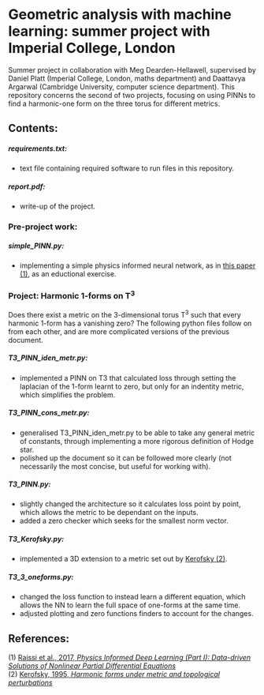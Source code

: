 # Geometric analysis with machine learning: summer project with Imperial College, London
Summer project in collaboration with Meg Dearden-Hellawell, supervised by Daniel Platt (Imperial College, London, maths department) and Daattavya Argarwal (Cambridge University, computer science department). This repository concerns the second of two projects, focusing on using PINNs to find a harmonic-one form on the three torus for different metrics.

## Contents:
##### requirements.txt:
- text file containing required software to run files in this repository.

##### report.pdf:
- write-up of the project.

### Pre-project work:

##### simple_PINN.py:
- implementing a simple physics informed neural network, as in [this paper (1)](https://arxiv.org/abs/1711.10561), as an eductional exercise.

### Project: Harmonic 1-forms on T<sup>3</sup>
Does there exist a metric on the 3-dimensional torus T<sup>3</sup> such that every harmonic 1-form has a vanishing zero? The following python files follow on from each other, and are more complicated versions of the previous document.

##### T3_PINN_iden_metr.py:
- implemented a PINN on T3 that calculated loss through setting the laplacian of the 1-form learnt to zero, but only for an indentity metric, which simplifies the problem.

##### T3_PINN_cons_metr.py:
- generalised T3_PINN_iden_metr.py to be able to take any general metric of constants, through implementing a more rigorous definition of Hodge star.
- polished up the document so it can be followed more clearly (not necessarily the most concise, but useful for working with).

##### T3_PINN.py:
- slightly changed the architecture so it calculates loss point by point, which allows the metric to be dependant on the inputs.
- added a zero checker which seeks for the smallest norm vector.

##### T3_Kerofsky.py:
- implemented a 3D extension to a metric set out by [Kerofsky (2)](https://www.researchgate.net/publication/34310555_Harmonic_forms_under_metric_and_topological_perturbations).

##### T3_3_oneforms.py:
- changed the loss function to instead learn a different equation, which allows the NN to learn the full space of one-forms at the same time.
- adjusted plotting and zero functions finders to account for the changes.

## References:
(1) [Raissi et al., 2017, *Physics Informed Deep Learning (Part I): Data-driven Solutions of Nonlinear Partial Differential Equations*](https://arxiv.org/abs/1711.10561) <br/>
(2) [Kerofsky, 1995, *Harmonic forms under metric and topological perturbations*](https://www.researchgate.net/publication/34310555_Harmonic_forms_under_metric_and_topological_perturbations)
